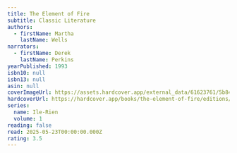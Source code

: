```yaml
---
title: The Element of Fire
subtitle: Classic Literature
authors:
  - firstName: Martha
    lastName: Wells
narrators:
  - firstName: Derek
    lastName: Perkins
yearPublished: 1993
isbn10: null
isbn13: null
asin: null
coverImageUrl: https://assets.hardcover.app/external_data/61623761/5b84fc3093f0ecedb58e77c5363023e8e318be24.jpeg
hardcoverUrl: https://hardcover.app/books/the-element-of-fire/editions/31912430
series:
  name: Ile-Rien
  volume: 1
reading: false
read: 2025-05-23T00:00:00.000Z
rating: 3.5
---
```

